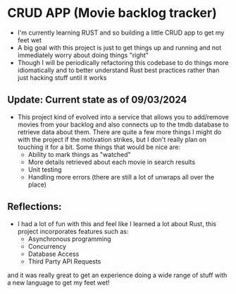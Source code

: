 # CRUD APP (Movie backlog tracker)
- I'm currently learning RUST and so building a little CRUD app to get my feet wet
- A big goal with this project is just to get things up and running and not immediately worry about doing things "right"
- Though I will be periodically refactoring this codebase to do things more idiomatically and to better understand Rust best practices rather than just hacking stuff until it works


## Update: Current state as of 09/03/2024
- This project kind of evolved into a service that allows you to add/remove movies from your backlog and also connects up to the tmdb database to retrieve data about them. There are quite a few more things I might do with the project if the motivation strikes, but I don't really plan on touching it for a bit. Some things that would be nice are:
  - Ability to mark things as "watched"
  - More details retrieved about each movie in search results
  - Unit testing
  - Handling more errors (there are still a lot of unwraps all over the place)
 
## Reflections:
- I had a lot of fun with this and feel like I learned a lot about Rust, this project incorporates features such as:
  - Asynchronous programming
  - Concurrency
  - Database Access
  - Third Party API Requests
 
and it was really great to get an experience doing a wide range of stuff with a new language to get my feet wet!

